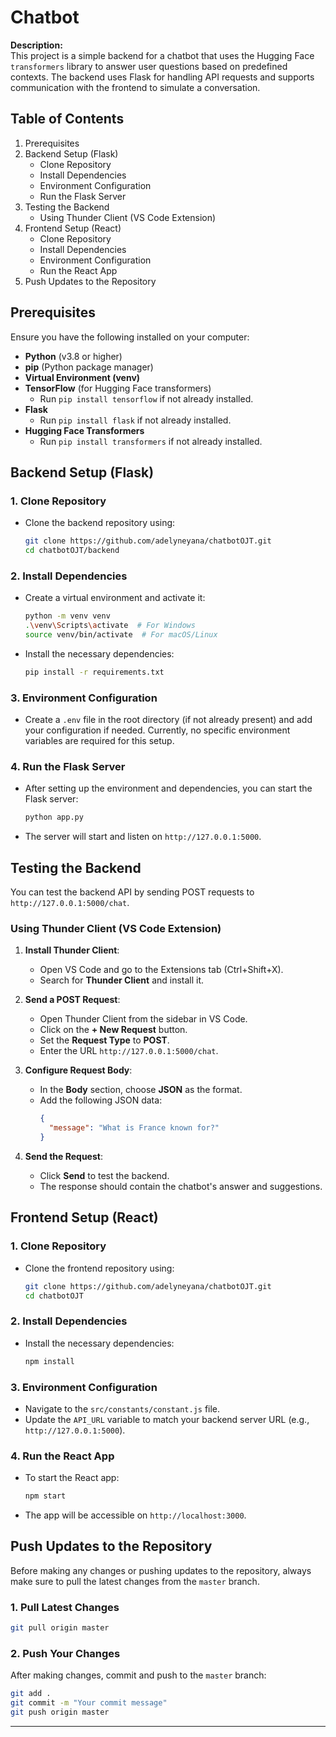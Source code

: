 # Chatbot 

**Description:**  
This project is a simple backend for a chatbot that uses the Hugging Face `transformers` library to answer user questions based on predefined contexts. The backend uses Flask for handling API requests and supports communication with the frontend to simulate a conversation.

## Table of Contents

1. Prerequisites
2. Backend Setup (Flask)  
   - Clone Repository  
   - Install Dependencies  
   - Environment Configuration  
   - Run the Flask Server  
3. Testing the Backend  
   - Using Thunder Client (VS Code Extension)  
4. Frontend Setup (React)  
   - Clone Repository  
   - Install Dependencies  
   - Environment Configuration  
   - Run the React App  
5. Push Updates to the Repository

## Prerequisites

Ensure you have the following installed on your computer:

- **Python** (v3.8 or higher)
- **pip** (Python package manager)
- **Virtual Environment (venv)**
- **TensorFlow** (for Hugging Face transformers)  
  - Run `pip install tensorflow` if not already installed.
- **Flask**  
  - Run `pip install flask` if not already installed.
- **Hugging Face Transformers**  
  - Run `pip install transformers` if not already installed.

## Backend Setup (Flask)

### 1. Clone Repository

- Clone the backend repository using:
  ```bash
  git clone https://github.com/adelyneyana/chatbotOJT.git
  cd chatbotOJT/backend
  ```

### 2. Install Dependencies

- Create a virtual environment and activate it:
  ```bash
  python -m venv venv
  .\venv\Scripts\activate  # For Windows
  source venv/bin/activate  # For macOS/Linux
  ```

- Install the necessary dependencies:
  ```bash
  pip install -r requirements.txt
  ```

### 3. Environment Configuration

- Create a `.env` file in the root directory (if not already present) and add your configuration if needed. Currently, no specific environment variables are required for this setup.

### 4. Run the Flask Server

- After setting up the environment and dependencies, you can start the Flask server:
  ```bash
  python app.py
  ```

- The server will start and listen on `http://127.0.0.1:5000`.

## Testing the Backend

You can test the backend API by sending POST requests to `http://127.0.0.1:5000/chat`.

### Using Thunder Client (VS Code Extension)

1. **Install Thunder Client**:
   - Open VS Code and go to the Extensions tab (Ctrl+Shift+X).
   - Search for **Thunder Client** and install it.

2. **Send a POST Request**:
   - Open Thunder Client from the sidebar in VS Code.
   - Click on the **+ New Request** button.
   - Set the **Request Type** to **POST**.
   - Enter the URL `http://127.0.0.1:5000/chat`.
   
3. **Configure Request Body**:
   - In the **Body** section, choose **JSON** as the format.
   - Add the following JSON data:
     ```json
     {
       "message": "What is France known for?"
     }
     ```
   
4. **Send the Request**:
   - Click **Send** to test the backend.
   - The response should contain the chatbot's answer and suggestions.

## Frontend Setup (React)

### 1. Clone Repository

- Clone the frontend repository using:
  ```bash
  git clone https://github.com/adelyneyana/chatbotOJT.git
  cd chatbotOJT
  ```

### 2. Install Dependencies

- Install the necessary dependencies:
  ```bash
  npm install
  ```

### 3. Environment Configuration

- Navigate to the `src/constants/constant.js` file.
- Update the `API_URL` variable to match your backend server URL (e.g., `http://127.0.0.1:5000`).

### 4. Run the React App

- To start the React app:
  ```bash
  npm start
  ```
- The app will be accessible on `http://localhost:3000`.

## Push Updates to the Repository

Before making any changes or pushing updates to the repository, always make sure to pull the latest changes from the `master` branch.

### 1. Pull Latest Changes

```bash
git pull origin master
```

### 2. Push Your Changes

After making changes, commit and push to the `master` branch:

```bash
git add .
git commit -m "Your commit message"
git push origin master
```

---

